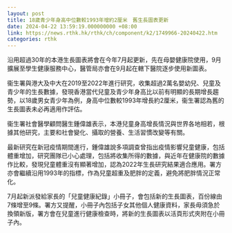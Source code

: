 ```yaml
---
layout: post
title: 18歲青少年身高中位數較1993年增約2厘米　舊生長圖表更新
date: 2024-04-22 13:59:19.000000000 +08:00
link: https://news.rthk.hk/rthk/ch/component/k2/1749966-20240422.htm
categories: rthk
---
```


沿用超過30年的本港生長圖表將會在今年7月起更新，先在母嬰健康院使用，9月擴展至學生健康服務中心，醫管局亦會在9月起在轄下醫院逐步使用新圖表。

衞生署與港大及中大在2019至2022年進行研究，收集超過2萬名嬰幼兒、兒童及青少年的生長數據，發現香港當代兒童及青少年身高比以前有明顯的長期增長趨勢，以18歲男女青少年為例，身高中位數較1993年增長約2厘米，衞生署認為舊的生長圖表未必再適用作評估。

衞生署社會醫學顧問醫生鍾偉雄表示，本港兒童身高增長情況與世界各地相若，根據其他研究，主要和社會變化、攝取的營養、生活習慣改變等有關。

最新研究在新冠疫情期間進行，鍾偉雄說多項調查曾指出疫情影響兒童健康，包括體重增加，研究團隊已小心處理，包括將收集所得的數據，與近年在健康院的數據作比較，發現兒童體重沒有顯著增加，認為2022年生長研究結果適合應用。署方亦會繼續沿用1993年的指標，作為兒童超重及肥胖的定義，避免將肥胖情況正常化。

7月起新派發給家長的「兒童健康紀錄」小冊子，會包括新的生長圖表，百份線由7條增至9條。署方又提醒，小冊子內包括子女其他個人健康資料，家長毋須急於換領新版，署方會在兒童進行健康檢查時，將新的生長圖表以活頁形式夾附在小冊子內。

